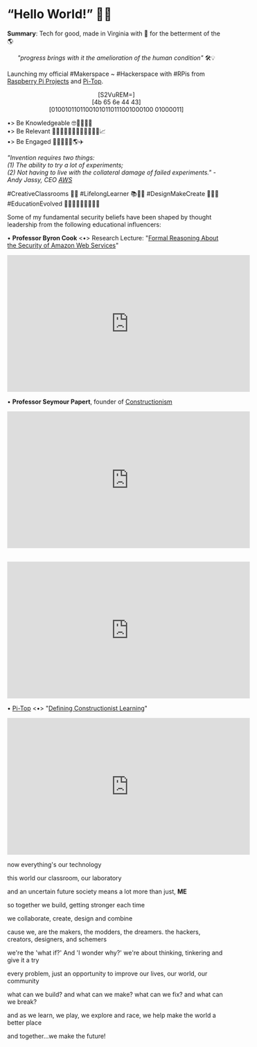 <!-- Global site tag (gtag.js) - Google Analytics -->
<script async src="https://www.googletagmanager.com/gtag/js?id=UA-140021176-1"></script>
<script>
  window.dataLayer = window.dataLayer || [];
  function gtag(){dataLayer.push(arguments);}
  gtag('js', new Date());

  gtag('config', 'UA-140021176-1');
</script>

# “Hello World!” 🤖👾

<b>Summary</b>: Tech for good, made in Virginia with 💚 for the betterment of the 🌎 

<center>

<i>"progress brings with it the amelioration of the human condition"</i> 🛠💡

</center>

Launching my official #Makerspace ~ #Hackerspace with #RPis from <a href="https://projects.raspberrypi.org/" target="_blank">Raspberry Pi Projects</a> and <a href="https://www.pi-top.com/" target="_blank">Pi-Top</a>.

<center>
[S2VuREM=]<br>
[4b 65 6e 44 43]<br>
[01001011011001010110111001000100 01000011]<br>
</center>

•> Be Knowledgeable 🤓👨🏼‍🎓📖<br>
•> Be Relevant 👨🏻‍🔬🕵🏻‍♂️👨🏼‍✈️👨🏻‍🚀📈<br>
•> Be Engaged 🏃🏻‍♂️🤝💼🌎✈️<br>

<i>"Invention requires two things:<br> (1) The ability to try a lot of experiments;<br> (2) Not having to live with the collateral damage of failed experiments." - Andy Jassy, CEO <a href="https://aws.amazon.com/" target="_blank">AWS</a>
</i>

#CreativeClassrooms 🔭📡
#LifelongLearner 📚📓🔬
#DesignMakeCreate 📐🔨🔩
#EducationEvolved 👩🏻‍🏫👨🏻‍💻👩🏻‍🎓

Some of my fundamental security beliefs have been shaped by thought leadership from the following educational influencers:

 • <b>Professor Byron Cook</b> <•> Research Lecture: "<a href="https://link.springer.com/chapter/10.1007/978-3-319-96145-3_3" target="_blank">Formal Reasoning About the Security of Amazon Web Services</a>"<br>

<center>

<iframe width="560" height="315" src="https://www.youtube.com/embed/JfjLKBO27nw" frameborder="0" allow="accelerometer; autoplay; encrypted-media; gyroscope; picture-in-picture" allowfullscreen></iframe><br>

</center>

 • <b>Professor Seymour Papert</b>, founder of <a href="http://www.makerspaceforeducation.com/constructionism--constructivism.html/" target="_blank">Constructionism</a><br>
 
<center>

<iframe width="560" height="315" src="https://www.youtube.com/embed/IhEovwWiniY" frameborder="0" allow="accelerometer; autoplay; encrypted-media; gyroscope; picture-in-picture" allowfullscreen></iframe><br>

<br><iframe width="560" height="315" src="https://www.youtube.com/embed/Pvgef9ABDUc" frameborder="0" allow="accelerometer; autoplay; encrypted-media; gyroscope; picture-in-picture" allowfullscreen></iframe><br>

</center>

 • <a href="https://www.pi-top.com/" target="_blank">Pi-Top</a> <•> "<a href="https://blog.pi-top.com/2018/11/06/defining-constructionist-learning/" target="_blank">Defining Constructionist Learning</a>"<br>

<center>

<iframe width="560" height="315" src="https://www.youtube.com/embed/_iaMQymrm0c" frameborder="0" allow="accelerometer; autoplay; encrypted-media; gyroscope; picture-in-picture" allowfullscreen></iframe><br>

</center>

now everything's our technology

this world our classroom, our laboratory

and an uncertain future society means a lot more than just, <b>ME</b>

so together we build, getting stronger each time

we collaborate, create, design and combine

cause we, are the makers, the modders, the dreamers. the hackers, creators, designers, and schemers

we're the 'what if?' And 'I wonder why?' we're about thinking, tinkering and give it a try

every problem, just an opportunity to improve our lives, our world, our community

what can we build? and what can we make? what can we fix? and what can we break?

and as we learn, we play, we explore and race, we help make the world a better place

and together...we make the future!